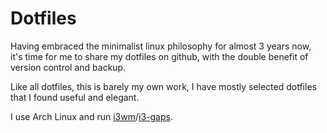 # Dotfiles

Having embraced the minimalist linux philosophy for almost 3 years now,
it's time for me to share my dotfiles on github, with the double
benefit of version control and backup.

Like all dotfiles, this is barely my own work, I have mostly selected
dotfiles that I found useful and elegant.

I use Arch Linux and run [i3wm](https://i3wm.org/)/[i3-gaps](https://github.com/Airblader/i3).
